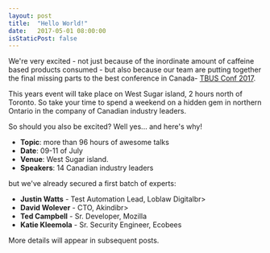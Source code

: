```yaml
---
layout: post
title:  "Hello World!"
date:   2017-05-01 08:00:00
isStaticPost: false
---
```


We're very excited - not just because of the inordinate amount of caffeine based products consumed - 
but also because our team are putting together 
the final missing parts to the best conference in Canada- [TBUS Conf 2017](http:/tbus.github.io/). 

This years event will take place on West Sugar island, 2 hours north of Toronto. So take your time to spend a weekend on a hidden gem in northern Ontario in the company of Canadian industry leaders.

So should you also be excited? Well yes... and here's why!

* **Topic**: more than 96 hours of awesome talks 
* **Date**: 09-11 of July
* **Venue**: West Sugar island.
* **Speakers**: 14 Canadian industry leaders

but we've already secured a first batch of experts:

* **Justin Watts** - Test Automation Lead, Loblaw Digitalbr>
* **David Wolever** - CTO, Akindibr>
* **Ted Campbell** - Sr. Developer, Mozilla<br>
* **Katie Kleemola** - Sr. Security Engineer, Ecobees<br>


More details will appear in subsequent posts.